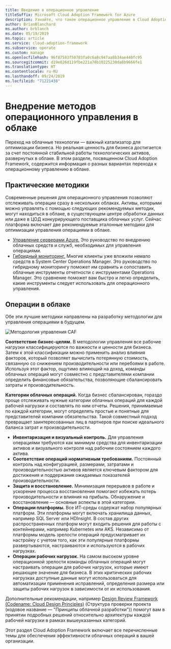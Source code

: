 ```yaml
---
title: Введение в операционное управление
titleSuffix: Microsoft Cloud Adoption Framework for Azure
description: Узнайте, что такое операционное управление в Cloud Adoption Framework.
author: BrianBlanchard
ms.author: brblanch
ms.date: 05/19/2019
ms.topic: article
ms.service: cloud-adoption-framework
ms.subservice: operate
ms.custom: manage
ms.openlocfilehash: 96f87583f50783fa0c6a8c947aa8b34ae440fc95
ms.sourcegitcommit: d19e026d119fbe221a78b10225230da8b9666fe1
ms.translationtype: HT
ms.contentlocale: ru-RU
ms.lasthandoff: 09/24/2019
ms.locfileid: "71221438"
---
```

# <a name="establishing-operational-management-practices-in-the-cloud"></a>Внедрение методов операционного управления в облаке

Переход на облачные технологии — важный катализатор для оптимизации бизнеса. Но реальная ценность для бизнеса достигается за счет постоянной стабильной работы технологических активов, развернутых в облаке. В этом разделе, посвященном Cloud Adoption Framework, содержится информация о разных вариантах перехода к операционному управлению в облаке.

## <a name="actionable-best-practices"></a>Практические методики

Современные решения для операционного управления позволяют отслеживать операции сразу в нескольких облаках. Активы, которыми можно управлять с помощью следующих рекомендуемых методик, могут находиться в облаке, в существующем центре обработки данных или даже в ЦОД конкурирующего поставщика облачных услуг. Сейчас платформа включает две рекомендуемые эталонные методики для оптимизации управления операциями в облаке.

- [Управление серверами Azure.](./azure-server-management/index.md) Это руководство по внедрению облачных средств и служб, необходимых для управления операциями.
- [Гибридный мониторинг.](./monitor/index.md) Многие клиенты уже вложили немало средств в System Center Operations Manager. Это руководство по гибридному мониторингу поможет им сравнить и сопоставить облачные инструменты отчетности с инструментами Operations Manager. Это сравнение поможет вам быстро и легко определить, какие инструменты следует использовать для операционного управления.

## <a name="cloud-operations"></a>Операции в облаке

Обе эти лучшие методики направлены на разработку методологии для управления операциями в будущем.

![Методология управления CAF](../_images/manage/caf-manage.png)

**Соответствие бизнес-целям.** В методологии управления все рабочие нагрузки классифицируются по важности и ценности для бизнеса. Затем к этой классификации можно применить анализ влияния факторов, который позволяет вычислить потерянную стоимость, связанную со снижением производительности или перебоями в работе. Используя этот фактор, ощутимо влияющий на доход, команды облачных операций могут совместно с представителями компании определить финансовые обязательства, позволяющие сбалансировать затраты и производительность.

**Категории облачных операций.** Когда бизнес сбалансирован, гораздо проще отслеживать нужные категории облачных операций для каждой рабочей нагрузки и составлять по ним отчеты. Решения, принимаемые по каждой категории, могут определять простые и понятные для представителей компании обязательства. Такой совместный подход превращает заинтересованных лиц в партнеров при поиске идеального баланса затрат и производительности.

- **Инвентаризация и визуальный контроль.** Для управления операциями требуются как минимум средства для инвентаризации активов и визуального контроля над рабочим состоянием каждого актива.
- **Соответствие операций нормативным требованиям.** Постоянный контроль над конфигурацией, размерами, затратами и производительностью активов является ключевым фактором для достижения и поддержания ожидаемых показателей производительности.
- **Защита и восстановление.** Минимизация перерывов в работе и ускорение процесса восстановления помогают избежать потерь производительности и влияния на прибыль. Обнаружение и восстановление — основные аспекты в этой категории.
- **Операции платформы.** Все ИТ-среды содержат набор популярных платформ. Эти платформы могут включать хранилища данных, например SQL Server или HDInsight. В состав других распространенных платформ могут входить решения для работы с контейнерами, например Kubernetes или AKS. Независимо от платформы модель зрелости операций предусматривает их настройку с учетом того, как эти популярные платформы развертываются, настраиваются и используются в рабочих нагрузках.
- **Операции рабочих нагрузок.** На самом высоком уровне операционной зрелости команды облачных операций могут настраивать операции для рабочих нагрузок, которые имеют решающее значение для бизнеса. В этих критических рабочих нагрузках доступные данные могут использоваться для автоматизации применения исправлений, определения размера или защиты рабочих нагрузок в зависимости от их использования.

Дополнительные рекомендации, например [Design Review Framework (Codename: Cloud Design Principles)](https://docs.microsoft.com/azure/architecture/reliability) (Структура проверки проекта (кодовое название — "Принципы облачной разработки")) помогут вам в принятии подробных решений относительно архитектуры каждой рабочей нагрузки в рамках вышеуказанных категорий.

Этот раздел Cloud Adoption Framework включает все перечисленные темы для обеспечения эффективности облачных операций в вашей организации.
